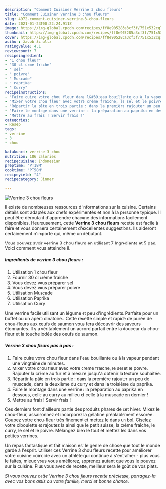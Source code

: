 ```yaml
---
description: "Comment Cuisiner Verrine 3 chou fleurs"
title: "Comment Cuisiner Verrine 3 chou fleurs"
slug: 4972-comment-cuisiner-verrine-3-chou-fleurs
date: 2021-01-23T00:22:24.911Z
image: https://img-global.cpcdn.com/recipes/ff8e905285a3cf3f/751x532cq70/verrine-3-chou-fleurs-photo-principale-de-la-recette.jpg
thumbnail: https://img-global.cpcdn.com/recipes/ff8e905285a3cf3f/751x532cq70/verrine-3-chou-fleurs-photo-principale-de-la-recette.jpg
cover: https://img-global.cpcdn.com/recipes/ff8e905285a3cf3f/751x532cq70/verrine-3-chou-fleurs-photo-principale-de-la-recette.jpg
author: Jacob Schultz
ratingvalue: 4.1
reviewcount: 7
recipeingredient:
- "1 chou fleur"
- "30 cl crme frache"
- " sel"
- " poivre"
- " Muscade"
- " Paprika"
- " Curry"
recipeinstructions:
- "Faire cuire votre chou fleur dans l&#39;eau bouillante ou à la vapeur pendant une vingtaine de minutes."
- "Mixer votre chou fleur avec votre crème fraîche, le sel et le poivre. Rajouter la crème au fur et à mesure jusqu&#39;à obtenir la texture souhaitée."
- "Répartir la pâte en trois partie : dans la première rajouter un peu de muscade, dans la deuxième du curry et dans la troisième du paprika."
- "Faire le montage dans une verrine : la préparation au paprika en dessous, celle au curry au milieu et celle à la muscade en dernier !"
- "Mettre au frais ! Servir frais !"
categories:
- Resep
tags:
- verrine
- 3
- chou

katakunci: verrine 3 chou 
nutrition: 186 calories
recipecuisine: Indonesian
preptime: "PT18M"
cooktime: "PT58M"
recipeyield: "4"
recipecategory: Dinner

---
```



![Verrine 3 chou fleurs](https://img-global.cpcdn.com/recipes/ff8e905285a3cf3f/751x532cq70/verrine-3-chou-fleurs-photo-principale-de-la-recette.jpg)

Il existe de nombreuses ressources d'informations sur la cuisine. Certains détails sont adaptés aux chefs expérimentés et non à la personne typique. Il peut être déroutant d'apprendre chacune des informations facilement disponibles. Heureusement, cette <strong> Verrine 3 chou fleurs </strong> recette est facile à faire et vous donnera certainement d'excellentes suggestions. Ils aideront certainement n'importe qui, même un débutant.

<!--inarticleads1-->

Vous pouvez avoir verrine 3 chou fleurs en utilisant 7 Ingrédients et 5 pas. Voici comment vous atteindre il.

##### Ingrédients de verrine 3 chou fleurs :

1. Utilisation 1 chou fleur
1. Fournir 30 cl crème fraîche
1. Vous devez vous préparer  sel
1. Vous devez vous préparer  poivre
1. Utilisation  Muscade
1. Utilisation  Paprika
1. Utilisation  Curry


Une verrine facile utilisant un légume et peu d&#39;ingrédients. Parfaite pour un buffet ou un apéro dinatoire.. Cette recette simple et rapide de purée de chou-fleurs aux oeufs de saumon vous fera découvrir des saveurs étonnantes. Il y a véritablement un accord parfait entre la douceur du chou-fleur et la touche iodée des oeufs de saumon. 

<!--inarticleads2-->

##### Verrine 3 chou fleurs pas à pas :

1. Faire cuire votre chou fleur dans l&#39;eau bouillante ou à la vapeur pendant une vingtaine de minutes.
1. Mixer votre chou fleur avec votre crème fraîche, le sel et le poivre. Rajouter la crème au fur et à mesure jusqu&#39;à obtenir la texture souhaitée.
1. Répartir la pâte en trois partie : dans la première rajouter un peu de muscade, dans la deuxième du curry et dans la troisième du paprika.
1. Faire le montage dans une verrine : la préparation au paprika en dessous, celle au curry au milieu et celle à la muscade en dernier !
1. Mettre au frais ! Servir frais !


Ces derniers font d&#39;ailleurs partie des produits phares de cet hiver. Mixez le chou-fleur, assaisonnez et incorporez la gélatine préalablement essorée. Coupez votre chou-fleur très finement et mettez le dans un bol. Ciselez votre ciboulette et rajoutez la ainsi que le petit suisse, la crème fraîche, le curry, le sel et le poivre. Mélangez bien le tout et mettez les dans vos petites verrines. 

<!--inarticleads1-->

<p>
Un repas fantastique et fait maison est le genre de chose que tout le monde garde à l'esprit. Utiliser ces Verrine 3 chou fleurs recette pour améliorer votre cuisine coïncide avec un athlète qui continue à s'entraîner - plus vous le faites, mieux vous vous améliorez, apprenez autant que vous le pouvez sur la cuisine. Plus vous avez de recette, meilleur sera le goût de vos plats.
</p>

<p>
<i>Si vous trouvez cette Verrine 3 chou fleurs recette précieuse, partagez-la avec vos bons amis ou votre famille, merci et bonne chance.</i>
</p>
